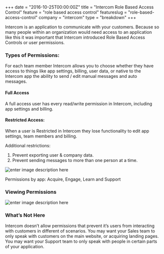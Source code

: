 +++
date = "2016-10-25T00:00:00Z"
title = "Intercom Role Based Access Control"
feature = "role based access control"
featureslug = "role-based-access-control"
company = "intercom"
type = "breakdown"
+++

Intercom is an application to communicate with your customers. Because so many people within an organization would need access to an application like this it was important that Intercom introduced Role Based Access Controls or user permissions.

### Types of Permissions:
For each team member Intercom allows you to choose whether they have access to things like app settings, billing, user data, or native to the Intercom app the ability to send / edit manual messages and auto messages.

#### Full Access
A full access user has every read/write permission in Intercom, including app settings and billing.

#### Restricted Access:
When a user is Restricted in Intercom they lose functionality to edit app settings, team members and billing.

Additional restrictions:

1. Prevent exporting user & company data.
1. Prevent sending messages to more than one person at a time.

![enter image description here](https://i.imgur.com/qdWMvkY.png)

Permissions by app:
Acquire, Engage, Learn and Support

### Viewing Permissions
![enter image description here](https://i.imgur.com/Lw4lPPN.png)

### What’s Not Here
Intercom doesn’t allow permissions that prevent it’s users from interacting with customers in different of scenarios. You may want your Sales team to only speak with customers on the main website, or acquiring landing pages. You may want your Support team to only speak with people in certain parts of your application.
